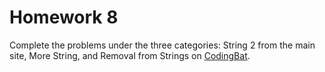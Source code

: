 # Homework 8

Complete the problems under the three categories: String 2 from the main site, More String, and Removal from Strings on [CodingBat](http://codingbat.com/home/konstans@stuy.edu/intro).
